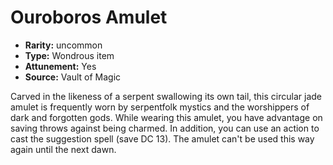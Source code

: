 
# Ouroboros Amulet

* **Rarity:** uncommon
* **Type:** Wondrous item
* **Attunement:** Yes
* **Source:** Vault of Magic


Carved in the likeness of a serpent swallowing its own tail, this circular jade amulet is frequently worn by serpentfolk mystics and the worshippers of dark and forgotten gods. While wearing this amulet, you have advantage on saving throws against being charmed. In addition, you can use an action to cast the suggestion spell (save DC 13). The amulet can't be used this way again until the next dawn.

